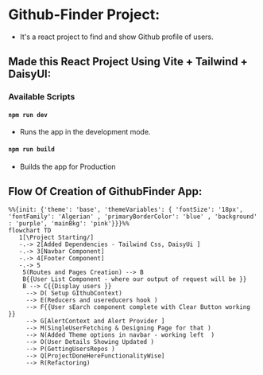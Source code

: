 # Github-Finder Project:

-  It's a react project to find and show Github profile of users.

## Made this React Project Using Vite + Tailwind + DaisyUI:

### Available Scripts

#### `npm run dev`

-  Runs the app in the development mode.

#### `npm run build`

-  Builds the app for Production

## Flow Of Creation of GithubFinder App:

```mermaid
%%{init: {'theme': 'base', 'themeVariables': { 'fontSize': '18px', 'fontFamily': 'Algerian' , 'primaryBorderColor': 'blue' , 'background' : 'purple', 'mainBkg': 'pink'}}}%%
flowchart TD
   1[\Project Starting/]
   -.-> 2[Added Dependencies - Tailwind Css, DaisyUi ]
   -.-> 3[Navbar Component]
   -.-> 4[Footer Component]
   -.-> 5
    5(Routes and Pages Creation) --> B
    B{{User List Component - where our output of request will be }}
    B --> C{{Display users }}
     --> D( Setup GIthubContext)
     --> E(Reducers and usereducers hook )
     --> F{{User sEarch component complete with Clear Button working }}
     --> G[AlertContext and Alert Provider ]
     --> M(SingleUserFetching & Designing Page for that )
     --> N(Added Theme options in navbar - working left  )
     --> O(User Details Showing Updated )
     --> P(GettingUsersRepos )
     --> Q[ProjectDoneHereFunctionalityWise]
     --> R(Refactoring)

```
